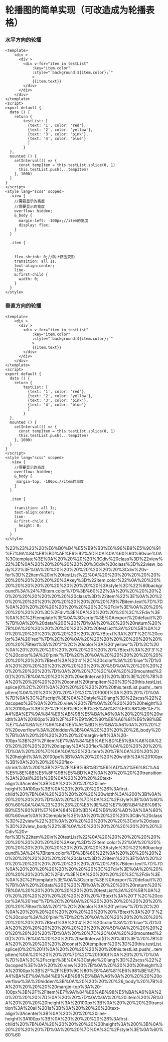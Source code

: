 # 轮播图的简单实现（可改造成为轮播表格）

### 水平方向的轮播

```
<template>
    <div >
      <div >
        <div v-for="item in testList"
            :key="item.color"
            :style="`background:${item.color};`"
            >
            {{item.text}}
        </div>
      </div>
    </div>
</template>
<script>
export default {
  data () {
    return {
        testList: [
          {text: '1', color: 'red'}, 
          {text: '2', color: 'yellow'}, 
          {text: '3', color: 'pink'}, 
          {text: '4', color: 'blue'}
          ]
        }
  },
  mounted () {
    setInterval(() => {
      const tempItem = this.testList.splice(0, 1)
      this.testList.push(...tempItem)
    }, 1000)
  }
}
</script>
<style lang="scss" scoped>
  .view {
    //需要显示的高度
    //需要显示的宽度
    overflow: hidden;
    &_body {
      margin-left: -100px;//item的宽度
      display: flex;
    }
  }

  .item {
    
    
    flex-shrink: 0;//防止挤压变形
    transition: all 1s;
    text-align:center;
    line-
    &:first-child {
      width: 0;
    }
  }
</style>
```

### 垂直方向的轮播

```
<template>
    <div >
      <div >
        <div v-for="item in testList"
            :key="item.color"
            :style="`background:${item.color};`"
            >
            {{item.text}}
        </div>
      </div>
    </div>
</template>
<script>
export default {
  data () {
    return {
        testList: [
          {text: '1', color: 'red'}, 
          {text: '2', color: 'yellow'}, 
          {text: '3', color: 'pink'}, 
          {text: '4', color: 'blue'}
          ]
        }
  },
  mounted () {
    setInterval(() => {
      const tempItem = this.testList.splice(0, 1)
      this.testList.push(...tempItem)
    }, 1000)
  }
}
</script>
<style lang="scss" scoped>
  .view {
    //需要显示的高度
    overflow: hidden;
    &_body {
     margin-top: -100px;//item的高度
    }
  }

  .item {
    
    transition: all 1s;
    text-align:center;
    line-
    &:first-child {
      height: 0;
    }
  }
</style>
```

%23%23%23%20%E6%B0%B4%E5%B9%B3%E6%96%B9%E5%90%91%E7%9A%84%E8%BD%AE%E6%92%AD%0A%0A%60%60%60vue%0A%3Ctemplate%3E%0A%20%20%20%20%3Cdiv%20class%3D%22view%22%3E%0A%20%20%20%20%20%20%3Cdiv%20class%3D%22view_body%22%3E%0A%20%20%20%20%20%20%20%20%3Cdiv%20v-for%3D%22item%20in%20testList%22%0A%20%20%20%20%20%20%20%20%20%20%20%20%3Akey%3D%22item.color%22%0A%20%20%20%20%20%20%20%20%20%20%20%20%3Astyle%3D%22%60background%3A%24%7Bitem.color%7D%3B%60%22%0A%20%20%20%20%20%20%20%20%20%20%20%20class%3D%22item%22%3E%0A%20%20%20%20%20%20%20%20%20%20%20%20%7B%7Bitem.text%7D%7D%0A%20%20%20%20%20%20%20%20%3C%2Fdiv%3E%0A%20%20%20%20%20%20%3C%2Fdiv%3E%0A%20%20%20%20%3C%2Fdiv%3E%0A%3C%2Ftemplate%3E%0A%3Cscript%3E%0Aexport%20default%20%7B%0A%20%20data%20()%20%7B%0A%20%20%20%20return%20%7B%0A%20%20%20%20%20%20%20%20testList%3A%20%5B%0A%20%20%20%20%20%20%20%20%20%20%7Btext%3A%20'1'%2C%20color%3A%20'red'%7D%2C%20%0A%20%20%20%20%20%20%20%20%20%20%7Btext%3A%20'2'%2C%20color%3A%20'yellow'%7D%2C%20%0A%20%20%20%20%20%20%20%20%20%20%7Btext%3A%20'3'%2C%20color%3A%20'pink'%7D%2C%20%0A%20%20%20%20%20%20%20%20%20%20%7Btext%3A%20'4'%2C%20color%3A%20'blue'%7D%0A%20%20%20%20%20%20%20%20%20%20%5D%0A%20%20%20%20%20%20%20%20%7D%0A%20%20%7D%2C%0A%20%20mounted%20()%20%7B%0A%20%20%20%20setInterval(()%20%3D%3E%20%7B%0A%20%20%20%20%20%20const%20tempItem%20%3D%20this.testList.splice(0%2C%201)%0A%20%20%20%20%20%20this.testList.push(...tempItem)%0A%20%20%20%20%7D%2C%201000)%0A%20%20%7D%0A%7D%0A%3C%2Fscript%3E%0A%3Cstyle%20lang%3D%22scss%22%20scoped%3E%0A%20%20.view%20%7B%0A%20%20%20%20height%3A%20100px%3B%2F%2F%E9%9C%80%E8%A6%81%E6%98%BE%E7%A4%BA%E7%9A%84%E9%AB%98%E5%BA%A6%0A%20%20%20%20width%3A%20100px%3B%2F%2F%E9%9C%80%E8%A6%81%E6%98%BE%E7%A4%BA%E7%9A%84%E5%AE%BD%E5%BA%A6%0A%20%20%20%20overflow%3A%20hidden%3B%0A%20%20%20%20%26_body%20%7B%0A%20%20%20%20%20%20margin-left%3A%20-100px%3B%2F%2Fitem%E7%9A%84%E5%AE%BD%E5%BA%A6%0A%20%20%20%20%20%20display%3A%20flex%3B%0A%20%20%20%20%7D%0A%20%20%7D%0A%0A%20%20.item%20%7B%0A%20%20%20%20height%3A%20100px%3B%0A%20%20%20%20width%3A%20100px%3B%0A%20%20%20%20flex-shrink%3A%200%3B%2F%2F%E9%98%B2%E6%AD%A2%E6%8C%A4%E5%8E%8B%E5%8F%98%E5%BD%A2%0A%20%20%20%20transition%3A%20all%201s%3B%0A%20%20%20%20text-align%3Acenter%3B%0A%20%20%20%20line-height%3A100px%3B%0A%20%20%20%20%26%3Afirst-child%20%7B%0A%20%20%20%20%20%20width%3A%200%3B%0A%20%20%20%20%7D%0A%20%20%7D%0A%3C%2Fstyle%3E%0A%60%60%60%0A%0A%23%23%23%20%E5%9E%82%E7%9B%B4%E6%96%B9%E5%90%91%E7%9A%84%E8%BD%AE%E6%92%AD%0A%0A%60%60%60vue%0A%3Ctemplate%3E%0A%20%20%20%20%3Cdiv%20class%3D%22view%22%3E%0A%20%20%20%20%20%20%3Cdiv%20class%3D%22view_body%22%3E%0A%20%20%20%20%20%20%20%20%3Cdiv%20v-for%3D%22item%20in%20testList%22%0A%20%20%20%20%20%20%20%20%20%20%20%20%3Akey%3D%22item.color%22%0A%20%20%20%20%20%20%20%20%20%20%20%20%3Astyle%3D%22%60background%3A%24%7Bitem.color%7D%3B%60%22%0A%20%20%20%20%20%20%20%20%20%20%20%20class%3D%22item%22%3E%0A%20%20%20%20%20%20%20%20%20%20%20%20%7B%7Bitem.text%7D%7D%0A%20%20%20%20%20%20%20%20%3C%2Fdiv%3E%0A%20%20%20%20%20%20%3C%2Fdiv%3E%0A%20%20%20%20%3C%2Fdiv%3E%0A%3C%2Ftemplate%3E%0A%3Cscript%3E%0Aexport%20default%20%7B%0A%20%20data%20()%20%7B%0A%20%20%20%20return%20%7B%0A%20%20%20%20%20%20%20%20testList%3A%20%5B%0A%20%20%20%20%20%20%20%20%20%20%7Btext%3A%20'1'%2C%20color%3A%20'red'%7D%2C%20%0A%20%20%20%20%20%20%20%20%20%20%7Btext%3A%20'2'%2C%20color%3A%20'yellow'%7D%2C%20%0A%20%20%20%20%20%20%20%20%20%20%7Btext%3A%20'3'%2C%20color%3A%20'pink'%7D%2C%20%0A%20%20%20%20%20%20%20%20%20%20%7Btext%3A%20'4'%2C%20color%3A%20'blue'%7D%0A%20%20%20%20%20%20%20%20%20%20%5D%0A%20%20%20%20%20%20%20%20%7D%0A%20%20%7D%2C%0A%20%20mounted%20()%20%7B%0A%20%20%20%20setInterval(()%20%3D%3E%20%7B%0A%20%20%20%20%20%20const%20tempItem%20%3D%20this.testList.splice(0%2C%201)%0A%20%20%20%20%20%20this.testList.push(...tempItem)%0A%20%20%20%20%7D%2C%201000)%0A%20%20%7D%0A%7D%0A%3C%2Fscript%3E%0A%3Cstyle%20lang%3D%22scss%22%20scoped%3E%0A%20%20.view%20%7B%0A%20%20%20%20height%3A%20100px%3B%2F%2F%E9%9C%80%E8%A6%81%E6%98%BE%E7%A4%BA%E7%9A%84%E9%AB%98%E5%BA%A6%0A%20%20%20%20overflow%3A%20hidden%3B%0A%20%20%20%20%26_body%20%7B%0A%20%20%20%20%20margin-top%3A%20-100px%3B%2F%2Fitem%E7%9A%84%E9%AB%98%E5%BA%A6%0A%20%20%20%20%7D%0A%20%20%7D%0A%0A%20%20.item%20%7B%0A%20%20%20%20height%3A%20100px%3B%0A%20%20%20%20transition%3A%20all%201s%3B%0A%20%20%20%20text-align%3Acenter%3B%0A%20%20%20%20line-height%3A100px%3B%0A%20%20%20%20%26%3Afirst-child%20%7B%0A%20%20%20%20%20%20height%3A%200%3B%0A%20%20%20%20%7D%0A%20%20%7D%0A%3C%2Fstyle%3E%0A%60%60%60
